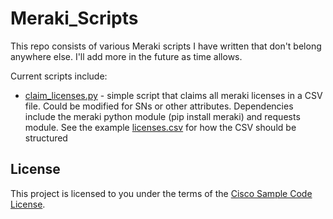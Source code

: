 # Meraki_Scripts

This repo consists of various Meraki scripts I have written that don't belong anywhere else.  I'll add more in the future as time allows.

Current scripts include:

* [claim_licenses.py](claim_licenses.py) - simple script that claims all meraki licenses in a CSV file.  Could be modified for SNs or other attributes.  Dependencies include the meraki python module (pip install meraki) and requests module.  See the example [licenses.csv](licenses.csv) for how the CSV should be structured

## License

This project is licensed to you under the terms of the [Cisco Sample
Code License](./LICENSE).
